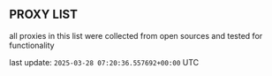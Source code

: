 ## PROXY LIST

all proxies in this list were collected from open sources and tested for functionality

last update: `2025-03-28 07:20:36.557692+00:00` UTC